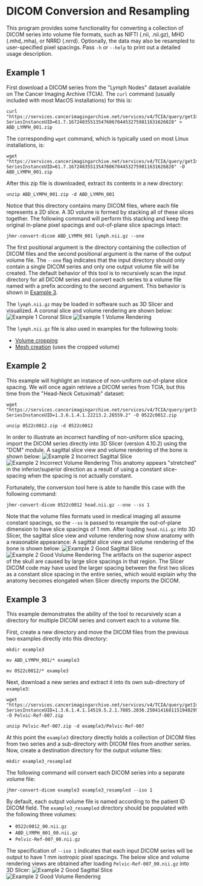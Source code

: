 # DICOM Conversion and Resampling
This program provides some functionality for converting a collection of DICOM series into volume file formats, such as NIFTI (.nii, .nii.gz), MHD (.mhd,.mha), or NRRD (.nrrd).
Optionally, the data may also be resampled to user-specified pixel spacings.
Pass `-h` or `--help` to print out a detailed usage description.

## Example 1
First download a DICOM series from the "Lymph Nodes" dataset available on The Cancer Imaging Archive (TCIA).
The `curl` command (usually included with most MacOS installations) for this is:
```
curl "https://services.cancerimagingarchive.net/services/v4/TCIA/query/getImage?SeriesInstanceUID=61.7.167248355135476067044532759811631626828" > ABD_LYMPH_001.zip
```
The corresponding `wget` command, which is typically used on most Linux installations, is:
```
wget "https://services.cancerimagingarchive.net/services/v4/TCIA/query/getImage?SeriesInstanceUID=61.7.167248355135476067044532759811631626828" -O ABD_LYMPH_001.zip
```
After this zip file is downloaded, extract its contents in a new directory:
```
unzip ABD_LYMPH_001.zip -d ABD_LYMPH_001
```
Notice that this directory contains many DICOM files, where each file represents a 2D slice.
A 3D volume is formed by stacking all of these slices together.
The following command will perform this stacking and keep the original in-plane pixel spacings and out-of-plane slice spacings intact:
```
jhmr-convert-dicom ABD_LYMPH_001 lymph.nii.gz --one
```
The first positional argument is the directory containing the collection of DICOM files and the second positional argument is the name of the output volume file.
The `--one` flag indicates that the input directory should only contain a single DICOM series and only one output volume file will be created.
The default behavior of this tool is to recursively scan the input directory for all DICOM series and convert each series to a volume file named with a prefix according to the second argument.
This behavior is shown in [Example 3](#Example-3).

The `lymph.nii.gz` may be loaded in software such as 3D Slicer and visualized.
A coronal slice and volume rendering are shown below:
![Example 1 Coronal Slice](zz_readme_images/example1_slice.png)
![Example 1 Volume Rendering](zz_readme_images/example1_vol_render.png)

The `lymph.nii.gz` file is also used in examples for the following tools:
* [Volume cropping](../crop_vol)
* [Mesh creation](../../mesh/create_mesh) (uses the cropped volume)

## Example 2
This example will highlight an instance of non-uniform out-of-plane slice spacing.
We will once again retrieve a DICOM series from TCIA, but this time from the "Head-Neck Cetuximab" dataset:
```
wget "https://services.cancerimagingarchive.net/services/v4/TCIA/query/getImage?SeriesInstanceUID=1.3.6.1.4.1.22213.2.26559.2" -O 0522c0012.zip
```
```
unzip 0522c0012.zip -d 0522c0012
```

In order to illustrate an incorrect handling of non-uniform slice spacing, import the DICOM series directly into 3D Slicer (version 4.10.2) using the "DCM" module.
A sagittal slice view and volume rendering of the bone is shown below:
![Example 2 Incorrect Sagittal Slice](zz_readme_images/example2_bad_slice.png)
![Example 2 Incorrect Volume Rendering](zz_readme_images/example2_bad_vol_render.png)
This anatomy appears "stretched" in the inferior/superior direction as a result of using a constant slice-spacing when the spacing is not actually constant.

Fortunately, the conversion tool here is able to handle this case with the following command:
```
jhmr-convert-dicom 0522c0012 head.nii.gz --one --ss 1
```
Note that the volume files formats used in medical imaging all assume constant spacings, so the `--ss` is passed to resample the out-of-plane dimension to have slice spacings of 1 mm.
After loading `head.nii.gz` into 3D Slicer, the sagittal slice view and volume rendering now show anatomy with a reasonable appearance:
A sagittal slice view and volume rendering of the bone is shown below:
![Example 2 Good Sagittal Slice](zz_readme_images/example2_good_slice.png)
![Example 2 Good Volume Rendering](zz_readme_images/example2_good_vol_render.png)
The artifacts on the superior aspect of the skull are caused by large slice spacings in that region.
The Slicer DICOM code may have used the larger spacing between the first two slices as a constant slice spacing in the entire series, which would explain why the anatomy becomes elongated when Slicer directly imports the DICOM.

## Example 3
This example demonstrates the ability of the tool to recursively scan a directory for multiple DICOM series and convert each to a volume file.

First, create a new directory and move the DICOM files from the previous two examples directly into this directory:
```
mkdir example3
```
```
mv ABD_LYMPH_001/* example3
```
```
mv 0522c0012/* example3
```
Next, download a new series and extract it into its own sub-directory of `example3`:
```
wget "https://services.cancerimagingarchive.net/services/v4/TCIA/query/getImage?SeriesInstanceUID=1.3.6.1.4.1.14519.5.2.1.7085.2036.250414168115194829513813393188" -O Pelvic-Ref-007.zip
```
```
unzip Pelvic-Ref-007.zip -d example3/Pelvic-Ref-007
```
At this point the `example3` directory directly holds a collection of DICOM files from two series and a sub-directory with DICOM files from another series.
Now, create a destination directory for the output volume files:
```
mkdir example3_resampled
```
The following command will convert each DICOM series into a separate volume file:
```
jhmr-convert-dicom example3 example3_resampled --iso 1
```
By default, each output volume file is named according to the patient ID DICOM field.
The `example3_resampled` directory should be populated with the following three volumes:
* `0522c0012_00.nii.gz`
* `ABD_LYMPH_001_00.nii.gz`
* `Pelvic-Ref-007_00.nii.gz`

The specification of `--iso 1` indicates that each input DICOM series will be output to have 1 mm isotropic pixel spacings.
The below slice and volume rendering views are obtained after loading `Pelvic-Ref-007_00.nii.gz` into 3D Slicer:
![Example 2 Good Sagittal Slice](zz_readme_images/example3_slice.png)
![Example 2 Good Volume Rendering](zz_readme_images/example3_vol_render.png)
